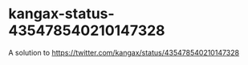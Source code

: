 kangax-status-435478540210147328
================================

A solution to https://twitter.com/kangax/status/435478540210147328
